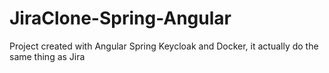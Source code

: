 # JiraClone-Spring-Angular
Project created with Angular Spring Keycloak and Docker, it actually do the same thing as Jira 
